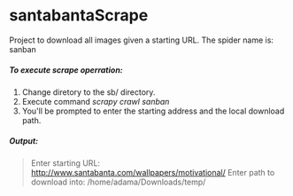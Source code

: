 # santabantaScrape
Project to download all images given a starting URL.
The spider name is: sanban

##### To execute scrape operration:
1. Change diretory to the sb/ directory.
2. Execute command *scrapy crawl sanban*
3. You'll be prompted to enter the starting address and the local download path.

##### Output: 
> Enter starting URL: http://www.santabanta.com/wallpapers/motivational/
> Enter path to download into: /home/adama/Downloads/temp/

